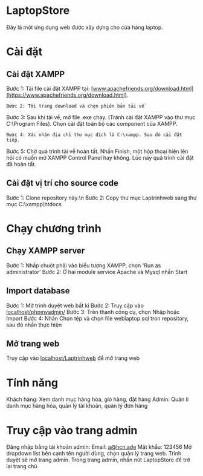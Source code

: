 # LaptopStore

Đây là một ứng dụng web được xây dựng cho cửa hàng laptop.
# Cài đặt
## Cài đặt XAMPP
Bước 1: Tải file cài đặt XAMPP tại: [www.apachefriends.org/download.html](https://www.apachefriends.org/download.html).
```
Bước 2: Tới trang download và chọn phiên bản tải về
```
Bước 3: Sau khi tải về, mở file .exe chạy. (Tránh cài đặt XAMPP vào thư mục C:\Program Files). Chọn cài đặt toàn bộ các component của XAMPP.
```
Bước 4: Xác nhận địa chỉ thư mục đích là C:\xampp. Sau đó cài đặt tiếp.
```
Bước 5: Chờ quá trình tải về hoàn tất. Nhấn Finish, một hộp thoại hiện lên hỏi có muốn mở XAMPP Control Panel hay không. Lúc này quá trình cài đặt đã hoàn tất.
## Cài đặt vị trí cho source code
Bước 1: Clone repository này.\n
Bước 2: Copy thư mục Laptrinhweb sang thư mục C:\xampp\htdocs
# Chạy chương trình
## Chạy XAMPP server
Bước 1: Nhấp chuột phải vào biểu tượng XAMPP, chọn 'Run as administrator'
Bước 2: Ở hai module service Apache và Mysql nhấn Start
## Import database
Bước 1: Mở trình duyệt web bất kì
Bước 2: Truy cập vào [localhost/phpmyadmin/](http://localhost/phpmyadmin/)
Bước 3: Trên thanh công cụ, chọn Nhập hoặc Import
Bước 4: Nhấn Chọn tệp và chọn file weblaptop.sql tron repository, sau đó nhấn thực hiện
## Mở trang web
Truy cập vào [localhost/Laptrinhweb](http://localhost/Laptrinhweb/) để mở trang web
# Tính năng
Khách hàng: Xem danh mục hàng hóa, giỏ hàng, đặt hàng
Admin: Quản lí danh mục hàng hóa, quản lý tài khoản, quản lý đơn hàng
# Truy cập vào trang admin
Đăng nhập bằng tài khoản admin:
Email: a@hcn.ade
Mật khẩu: 123456
Mở dropdown list bên cạnh tên người dùng, chọn quản lý trang web. Trình duyệt sẽ mở trang admin.
Trong trang admin, nhấn nút LaptopStore để trở lại trang chủ
